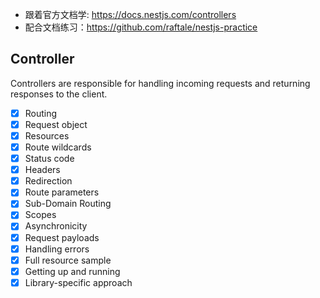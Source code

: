 
- 跟着官方文档学: https://docs.nestjs.com/controllers
- 配合文档练习：https://github.com/raftale/nestjs-practice
## Controller
Controllers are responsible for handling incoming requests and returning responses to the client.

- [x] Routing
- [x] Request object
- [x] Resources
- [x] Route wildcards
- [x] Status code
- [x] Headers
- [x] Redirection
- [x] Route parameters
- [x] Sub-Domain Routing
- [x] Scopes
- [x] Asynchronicity
- [x] Request payloads
- [x] Handling errors
- [x] Full resource sample
- [x] Getting up and running
- [x] Library-specific approach 
